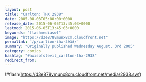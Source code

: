 ```yaml
---
layout: post
title: "Carlton: THX 2938"
date: 2005-08-03T05:00:00+0000
release_date: 2015-06-05T13:45:03+0000
lastmod: 2015-06-05T13:45:03+0000
keywords: "flashmediaswf"
image: "https://d3e878vmunx8cm.cloudfront.net"
permalink: "/p/carlton-thx-2938/"
summary: "Originally published Wednesday August, 3rd 2005"
category: comics
hashtag: "#axisofstevil_carlton-thx-2938"
redirect_from:
---
```


!#flash(https://d3e878vmunx8cm.cloudfront.net/media/2938.swf)
